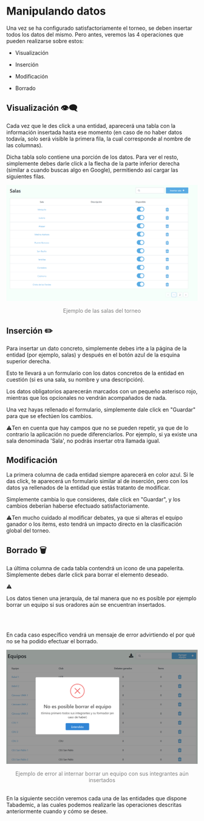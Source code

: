 <style>

.caption {

    text-align: center;
    color: gray;
}


</style>

# Manipulando datos

Una vez se ha configurado satisfactoriamente el torneo, se deben insertar todos los datos del mismo. Pero antes, veremos las 4 operaciones que pueden realizarse sobre estos:

* Visualización

* Inserción

* Modificación

* Borrado


## Visualización 👁️‍🗨️

Cada vez que le des click a una entidad, aparecerá una tabla con la información insertada hasta ese momento (en caso de no haber datos todavía, solo será visible la primera fila, la cual corresponde al nombre de las columnas).

Dicha tabla solo contiene una porción de los datos. Para ver el resto, simplemente debes darle click a la flecha de la parte inferior derecha (similar a cuando buscas algo en Google), permitiendo así cargar las siguientes filas.

![Ejemplo de visualización](screenshots/ejemplo_visualizacion.png)

<div class="caption"> Ejemplo de las salas del torneo</div>


## Inserción ✏️

Para insertar un dato concreto, simplemente debes irte a la página de la entidad (por ejemplo, salas) y después en el botón azul de la esquina superior derecha.

Esto te llevará a un formulario con los datos concretos de la entidad en cuestión (si es una sala, su nombre y una descripción).

Los datos obligatorios aparecerán marcados con un pequeño asterisco rojo, mientras que los opcionales no vendrán acompañados de nada.

Una vez hayas rellenado el formulario, simplemente dale click en "Guardar" para que se efectúen los cambios.

<div class="warning">

⚠️Ten en cuenta que hay campos que no se pueden repetir, ya que de lo contrario la aplicación no puede diferenciarlos. Por ejemplo, si ya existe una sala denominada 'Sala', no podrás insertar otra llamada igual.

</div>


## Modificación 

La primera columna de cada entidad siempre aparecerá en color azul. Si le das click, te aparecerá un formulario similar al de inserción, pero con los datos ya rellenados de la entidad que estás tratanto de modificar.

Simplemente cambia lo que consideres, dale click en "Guardar", y los cambios deberían haberse efectuado satisfactoriamente.

<div class="warning">

⚠️Ten mucho cuidado al modificar debates, ya que si alteras el equipo ganador o los ítems, esto tendrá un impacto directo en la clasificación global del torneo.

</div>

## Borrado 🗑️

La última columna de cada tabla contendrá un icono de una papelerita. Simplemente debes darle click para borrar el elemento deseado.

<div class="warning">

⚠️

Los datos tienen una jerarquía, de tal manera que no es posible por ejemplo borrar un equipo si sus oradores aún se encuentran insertados.

<br>
<br>

En cada caso específico vendrá un mensaje de error advirtiendo el por qué no se ha podido efectuar el borrado.

</div>

![Ejemplo de error de borrado](screenshots/ejemplo_error_borrado.png)

<div class="caption">Ejemplo de error al internar borrar un equipo con sus integrantes aún insertados</div>

<br>

En la siguiente sección veremos cada una de las entidades que dispone Tabademic, a las cuales podemos realizarle las operaciones descritas anteriormente cuando y cómo se desee.